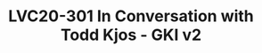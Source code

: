 ---
categories:
- lvc20
description: John Stultz chats with Todd Kjos from Android about GKI v2 and related
  topics.
image: /assets/images/featured-images/lvc20/LVC20-301.png
session_id: LVC20-301
session_room: '[Track 2] Linux/Android'
session_slot:
  end_time: 2020-09-24 16:10
  start_time: 2020-09-24 15:45
session_speakers:
- speaker_bio: Sumit leads a motivated team of kernel engineers who work on everything
    kernel - and sometimes non-kernel too - within LCG.
  speaker_company: Linaro Limited
  speaker_image: http://avatars.sched.co/1/b8/1747164/avatar.jpg.320x320px.jpg?84a
  speaker_name: Sumit Semwal
  speaker_position: LCG Kernel Team Lead
  speaker_role: attendee, speaker
- speaker_bio: AOSP devboard and Kernel developer
  speaker_company: Linaro
  speaker_image: http://avatars.sched.co/3/30/517344/avatar.jpg.320x320px.jpg?0f6
  speaker_name: John Stultz
  speaker_position: AOSP Devboard/Kernel Developer
  speaker_role: attendee, speaker
- speaker_bio: Lead for GKI 2.0 work in the Android Kernel Team at Google.
  speaker_company: Google
  speaker_image: http://avatars.sched.co/c/19/7249910/avatar.jpg.320x320px.jpg?d57
  speaker_name: Todd Kjos
  speaker_position: Android Common Kernel / GKI Team Lead
  speaker_role: attendee, speaker
session_track: Android Ecosystem
tag: session
tags: Android
title: LVC20-301 In Conversation with Todd Kjos - GKI v2
amazon_s3_presentation_url: ''
amazon_s3_video_url: https://static.linaro.org/connect/lvc20/videos/lvc20-301.mp4
---